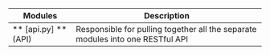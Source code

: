 

| Modules | Description |
| --------------- | ------------------------------------------------------------------------------ | 
| ** [api.py] **(API) | Responsible for pulling together all the separate modules into one RESTful API | 
